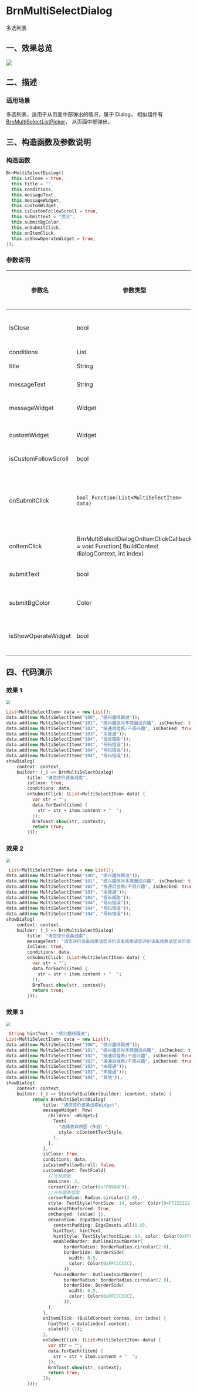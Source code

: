 # BrnMultiSelectDialog

多选列表

## 一、效果总览

<img src="./img/BrnMultiSelectDialogIntro.png"  />

## 二、描述

### 适用场景

多选列表，适用于从页面中部弹出的情况，属于 Dialog。 相似组件有 [BrnMultiSelectListPicker](../widgets/brn-multi-select-list-picker)， 从页面中部弹出。

## 三、构造函数及参数说明

### 构造函数

```dart
BrnMultiSelectDialog({
  this.isClose = true,
  this.title = "",
  this.conditions,
  this.messageText,
  this.messageWidget,
  this.customWidget,
  this.isCustomFollowScroll = true,
  this.submitText = "提交",
  this.submitBgColor,
  this.onSubmitClick,
  this.onItemClick,
  this.isShowOperateWidget = true,
});
```

### 参数说明

| **参数名**           | **参数类型**                                                                                    | **描述**                           | **是否必填** | **默认值** |
| -------------------- | ----------------------------------------------------------------------------------------------- | ---------------------------------- | ------------ | ---------- |
| isClose              | bool                                                                                            | 是否展示右上角【X】按钮            | 是           |            |
| conditions           | List                                                                                            | 数据源                             | 否           |            |
| title                | String                                                                                          | Dialog title                       | 否           |            |
| messageText          | String                                                                                          | 描述文案                           | 否           |            |
| messageWidget        | Widget                                                                                          | 自定义描述 widget                  | 否           |            |
| customWidget         | Widget                                                                                          | 底部自定义 widget                  | 否           |            |
| isCustomFollowScroll | bool                                                                                            | 是否支持滚动                       | 否           | true       |
| onSubmitClick        | `bool Function(List<MultiSelectItem> data)`                                                     | 点击【完成】时回调给外部选中的数据 | 否           |            |
| onItemClick          | BrnMultiSelectDialogOnItemClickCallback = void Function( BuildContext dialogContext, int index) | Item 被点击的回调                  | 否           |            |
| submitText           | bool                                                                                            | 底部提交按钮的文案                 | 否           | 提交       |
| submitBgColor        | Color                                                                                           | 底部按钮的主题色                   | 否           | 主题色     |
| isShowOperateWidget  | bool                                                                                            | 是否展示底部操作区域               | 否           | true       |

## 四、代码演示

### 效果 1

<img src="./img/BrnMultiSelectDialogDemo1.png" style="zoom:67%;" />

```dart
List<MultiSelectItem> data = new List();
data.add(new MultiSelectItem("100", "感兴趣待跟进"));
data.add(new MultiSelectItem("101", "感兴趣但对本商圈没兴趣", isChecked: true));
data.add(new MultiSelectItem("102", "接通后挂断/不感兴趣", isChecked: true));
data.add(new MultiSelectItem("103", "未接通"));
data.add(new MultiSelectItem("104", "投诉威胁"));
data.add(new MultiSelectItem("104", "号码错误"));
data.add(new MultiSelectItem("104", "号码错误"));
data.add(new MultiSelectItem("104", "号码错误"));
showDialog(
    context: context,
    builder: (_) => BrnMultiSelectDialog(
        title: "请您评价该条线索",
        isClose: true,
        conditions: data,
        onSubmitClick: (List<MultiSelectItem> data) {
          var str = "";
          data.forEach((item) {
            str = str + item.content + "  ";
          });
          BrnToast.show(str, context);
          return true;
        }));
```

### 效果 2

<img src="./img/BrnMultiSelectDialogDemo2.png" style="zoom:67%;" />

```dart
 List<MultiSelectItem> data = new List();
data.add(new MultiSelectItem("100", "感兴趣待跟进"));
data.add(new MultiSelectItem("101", "感兴趣但对本商圈没兴趣", isChecked: true));
data.add(new MultiSelectItem("102", "接通后挂断/不感兴趣", isChecked: true));
data.add(new MultiSelectItem("103", "未接通"));
data.add(new MultiSelectItem("104", "投诉威胁"));
data.add(new MultiSelectItem("104", "号码错误"));
data.add(new MultiSelectItem("104", "号码错误"));
data.add(new MultiSelectItem("104", "号码错误"));
showDialog(
    context: context,
    builder: (_) => BrnMultiSelectDialog(
        title: "请您评价该条线索",
        messageText: '请您评价该条线索请您评价该条线索请您评价该条线索请您评价该条线索请您评价该条线索',
        isClose: true,
        conditions: data,
        onSubmitClick: (List<MultiSelectItem> data) {
          var str = "";
          data.forEach((item) {
            str = str + item.content + "  ";
          });
          BrnToast.show(str, context);
          return true;
        }));
```

### 效果 3

<img src="./img/BrnMultiSelectDialogDemo3.png" style="zoom: 67%;" />

```dart
 String hintText = "感兴趣待跟进";
List<MultiSelectItem> data = new List();
data.add(new MultiSelectItem("100", "感兴趣待跟进"));
data.add(new MultiSelectItem("101", "感兴趣但对本商圈没兴趣", isChecked: true));
data.add(new MultiSelectItem("102", "接通后挂断/不感兴趣", isChecked: true));
data.add(new MultiSelectItem("102", "接通后挂断/不感兴趣", isChecked: true));
data.add(new MultiSelectItem("103", "未接通"));
data.add(new MultiSelectItem("103", "未接通"));
data.add(new MultiSelectItem("104", "其他"));
showDialog(
    context: context,
    builder: (_) => StatefulBuilder(builder: (context, state) {
          return BrnMultiSelectDialog(
              title: "请您评价该条线索Widget",
              messageWidget: Row(
                children: <Widget>[
                  Text(
                    "选择放弃原因（多选）",
                    style: cContentTextStyle,
                  ),
                ],
              ),
              isClose: true,
              conditions: data,
              isCustomFollowScroll: false,
              customWidget: TextField(
                //光标颜色
                maxLines: 2,
                cursorColor: Color(0xFF0984F9),
                //光标圆角弧度
                cursorRadius: Radius.circular(2.0),
                style: TextStyle(fontSize: 14, color: Color(0xFF222222)),
                maxLengthEnforced: true,
                onChanged: (value) {},
                decoration: InputDecoration(
                  contentPadding: EdgeInsets.all(8.0),
                  hintText: hintText,
                  hintStyle: TextStyle(fontSize: 14, color: Color(0xFFCCCCCC)),
                  enabledBorder: OutlineInputBorder(
                      borderRadius: BorderRadius.circular(2.0),
                      borderSide: BorderSide(
                        width: 0.5,
                        color: Color(0xFFCCCCCC),
                      )),
                  focusedBorder: OutlineInputBorder(
                      borderRadius: BorderRadius.circular(2.0),
                      borderSide: BorderSide(
                        width: 0.5,
                        color: Color(0xFFCCCCCC),
                      )),
                ),
              ),
              onItemClick: (BuildContext contex, int index) {
                hintText = data[index].content;
                state(() {});
              },
              onSubmitClick: (List<MultiSelectItem> data) {
                var str = "";
                data.forEach((item) {
                  str = str + item.content + "  ";
                });
                BrnToast.show(str, context);
                return true;
              });
        }));
```
